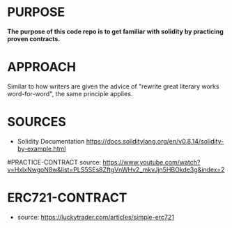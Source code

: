 # PURPOSE

**The purpose of this code repo is to get familiar with solidity by practicing proven contracts.**


# APPROACH

Similar to how writers are given the advice of "rewrite great literary works word-for-word", the same principle applies. 


# SOURCES

- Solidity Documentation https://docs.soliditylang.org/en/v0.8.14/solidity-by-example.html

#PRACTICE-CONTRACT
source: https://www.youtube.com/watch?v=HxlxNwgoN8w&list=PLS5SEs8ZftgVnWHv2_mkvJjn5HBOkde3g&index=2

# ERC721-CONTRACT
- source: https://luckytrader.com/articles/simple-erc721